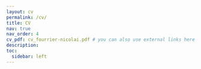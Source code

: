 ```yaml
---
layout: cv
permalink: /cv/
title: CV
nav: true
nav_order: 4
cv_pdf: cv_fourrier-nicolai.pdf # you can also use external links here
description: 
toc:
  sidebar: left
---
```

